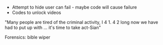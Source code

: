 * Attempt to hide user can fail - maybe code will cause failure
* Codes to unlock videos

"Many people are tired of the criminal activity, I 4 1. 4 2 long now we have had to put up with ... it's time to take act-Sian"

Forensics: bible wiper

